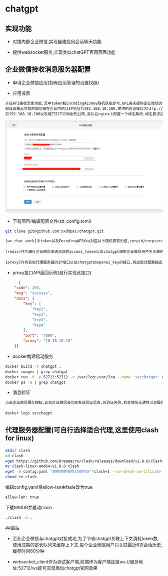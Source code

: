 # chatgpt

## 实现功能
- 对接内部企业微信,实现自建应用会话聊天功能

- 提供websocket服务,实现类似chatGPT官网页面功能

## 企业微信接收消息服务器配置

- 申请企业微信应用(拥有应用管理的设置权限)

- 应用设置
```bash
开启API接收消息功能,其中token和EncodingAESKey随机获取即可,URL用来提供企业微信的请求验证,
假设部署此项目的服务器在企业内网且IP地址为192.168.10.100,提供的验证接口为http://192.168.10.100:52712/api/v1/chat,
将192.168.10.100以及端口52712映射到公网,最后在nginx上配置一个域名解析,域名要求企业备案,否则验证不通过,域名解析后最终得到http://xxx.xxx.com/api/v1/chat粘贴到URL中,暂时不要点击保存,接下来部署服务
```  
![img](docs/api.png)
  
- 下载项目/编辑配置文件(sit_config.toml)
```bash
git clone git@github.com:xxddpac/chatgpt.git
```
```bash
[we_chat_work]中token以及EncodingAESKey对应以上随机获取的值,corpid/corpsecret从企业微信管理员获取
  
[redis]作为缓存企业微信发送消息的access_token以及chatgpt根据企业微信用户名关联的上下文
  
[proxy]作为获取代理服务器的IP端口以及chatgpt的openai_key的接口,将这部分配置抽出来为了后续方便新增或删除openai_key时服务不用重新发布
```
- proxy接口API返回示例(自行实现此接口)
```json
      {
    "code": 200,
    "msg": "success",
    "data": {
        "key": [
            "key1",
            "key2",
            "key3",
            "key4"
        ],
        "port": "7890",
        "proxy": "10.10.10.10"
    }}
```
- docker构建启动服务

```bash
docker build -t chatgpt .
docker images | grep chatgpt
docker run -d -p 52712:52712 -v /var/log:/var/log --name 'secchatgpt' chatgpt
docker ps -a | grep chatgpt
```
- 消息验证
```bash
点击企业微信保存按钮,此刻企业微信会立即发送验证信息,若验证失败,检查域名连通性以及服务日志

docker logs secchagpt
```

## 代理服务器配置(可自行选择适合代理,这里使用clash for linux)
```bash
mkdir clash
cd clash
wget https://github.com/Dreamacro/clash/releases/download/v1.8.0/clash-linux-amd64-v1.8.0.gz
mv clash-linux-amd64-v1.8.0 clash
wget -O config.yaml "替换你的服务订阅地址"?clash=1 --no-check-certificate
chmod +x clash
```
编辑config.yaml将allow-lan由fasle改为true
```bash
allow-lan: true
```
下载MMDB并启动clash
```bash
./clash -d .
```
##最后
- 至此企业微信与chatgpt对接成功,为了节省chatgpt关联上下文消耗token数,使用过期的定长队列来缓存上下文,每个企业微信用户只关联最近6次会话历史,缓存时间60分钟

- websocket_client作为测试客户端,前端作为客户端连接ws://服务地址:52712/ws即可实现类似chatgpt官网效果